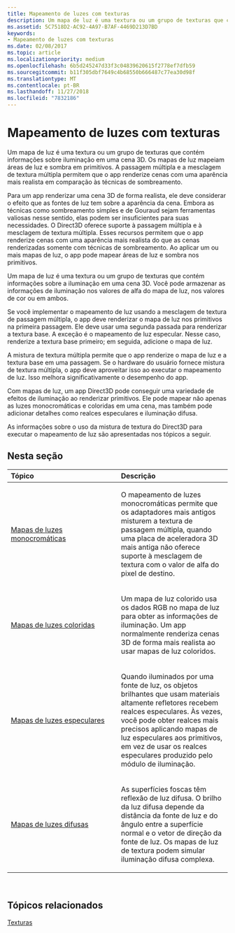 ```yaml
---
title: Mapeamento de luzes com texturas
description: Um mapa de luz é uma textura ou um grupo de texturas que contém informações sobre a iluminação em uma cena 3D.
ms.assetid: 5C7518D2-AC92-4A97-B7AF-4469D213D7BD
keywords:
- Mapeamento de luzes com texturas
ms.date: 02/08/2017
ms.topic: article
ms.localizationpriority: medium
ms.openlocfilehash: 6b5d245247d33f3c04839620615f2778ef7dfb59
ms.sourcegitcommit: b11f305dbf7649c4b68550b666487c77ea30d98f
ms.translationtype: MT
ms.contentlocale: pt-BR
ms.lasthandoff: 11/27/2018
ms.locfileid: "7832186"
---
```

# <a name="light-mapping-with-textures"></a>Mapeamento de luzes com texturas


Um mapa de luz é uma textura ou um grupo de texturas que contém informações sobre iluminação em uma cena 3D. Os mapas de luz mapeiam áreas de luz e sombra em primitivos. A passagem múltipla e a mesclagem de textura múltipla permitem que o app renderize cenas com uma aparência mais realista em comparação às técnicas de sombreamento.

Para um app renderizar uma cena 3D de forma realista, ele deve considerar o efeito que as fontes de luz tem sobre a aparência da cena. Embora as técnicas como sombreamento simples e de Gouraud sejam ferramentas valiosas nesse sentido, elas podem ser insuficientes para suas necessidades. O Direct3D oferece suporte à passagem múltipla e à mesclagem de textura múltipla. Esses recursos permitem que o app renderize cenas com uma aparência mais realista do que as cenas renderizadas somente com técnicas de sombreamento. Ao aplicar um ou mais mapas de luz, o app pode mapear áreas de luz e sombra nos primitivos.

Um mapa de luz é uma textura ou um grupo de texturas que contém informações sobre a iluminação em uma cena 3D. Você pode armazenar as informações de iluminação nos valores de alfa do mapa de luz, nos valores de cor ou em ambos.

Se você implementar o mapeamento de luz usando a mesclagem de textura de passagem múltipla, o app deve renderizar o mapa de luz nos primitivos na primeira passagem. Ele deve usar uma segunda passada para renderizar a textura base. A exceção é o mapeamento de luz especular. Nesse caso, renderize a textura base primeiro; em seguida, adicione o mapa de luz.

A mistura de textura múltipla permite que o app renderize o mapa de luz e a textura base em uma passagem. Se o hardware do usuário fornece mistura de textura múltipla, o app deve aproveitar isso ao executar o mapeamento de luz. Isso melhora significativamente o desempenho do app.

Com mapas de luz, um app Direct3D pode conseguir uma variedade de efeitos de iluminação ao renderizar primitivos. Ele pode mapear não apenas as luzes monocromáticas e coloridas em uma cena, mas também pode adicionar detalhes como realces especulares e iluminação difusa.

As informações sobre o uso da mistura de textura do Direct3D para executar o mapeamento de luz são apresentadas nos tópicos a seguir.

## <a name="span-idin-this-sectionspanin-this-section"></a><span id="in-this-section"></span>Nesta seção


<table>
<colgroup>
<col width="50%" />
<col width="50%" />
</colgroup>
<thead>
<tr class="header">
<th align="left">Tópico</th>
<th align="left">Descrição</th>
</tr>
</thead>
<tbody>
<tr class="odd">
<td align="left"><p><a href="monochrome-light-maps.md">Mapas de luzes monocromáticas</a></p></td>
<td align="left"><p>O mapeamento de luzes monocromáticas permite que os adaptadores mais antigos misturem a textura de passagem múltipla, quando uma placa de aceleradora 3D mais antiga não oferece suporte à mesclagem de textura com o valor de alfa do pixel de destino.</p></td>
</tr>
<tr class="even">
<td align="left"><p><a href="color-light-maps.md">Mapas de luzes coloridas</a></p></td>
<td align="left"><p>Um mapa de luz colorido usa os dados RGB no mapa de luz para obter as informações de iluminação. Um app normalmente renderiza cenas 3D de forma mais realista ao usar mapas de luz coloridos.</p></td>
</tr>
<tr class="odd">
<td align="left"><p><a href="specular-light-maps.md">Mapas de luzes especulares</a></p></td>
<td align="left"><p>Quando iluminados por uma fonte de luz, os objetos brilhantes que usam materiais altamente refletores recebem realces especulares. Às vezes, você pode obter realces mais precisos aplicando mapas de luz especulares aos primitivos, em vez de usar os realces especulares produzido pelo módulo de iluminação.</p></td>
</tr>
<tr class="even">
<td align="left"><p><a href="diffuse-light-maps.md">Mapas de luzes difusas</a></p></td>
<td align="left"><p>As superfícies foscas têm reflexão de luz difusa. O brilho da luz difusa depende da distância da fonte de luz e do ângulo entre a superfície normal e o vetor de direção da fonte de luz. Os mapas de luz de textura podem simular iluminação difusa complexa.</p></td>
</tr>
</tbody>
</table>

 

## <a name="span-idrelated-topicsspanrelated-topics"></a><span id="related-topics"></span>Tópicos relacionados


[Texturas](textures.md)

 

 





